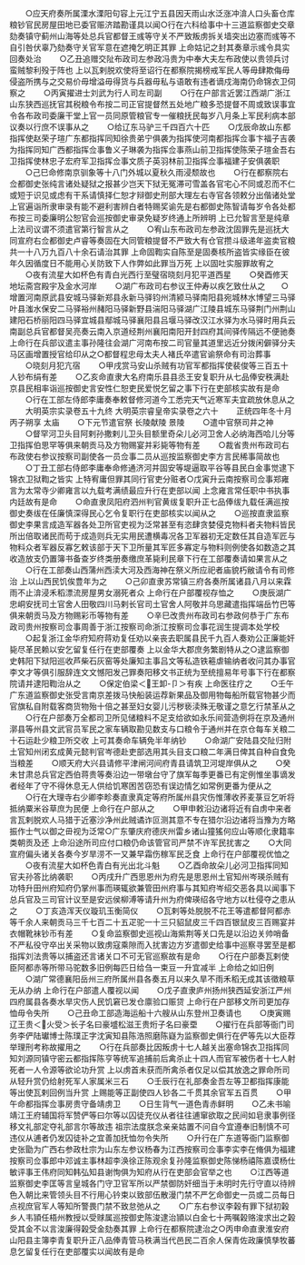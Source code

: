 <!-- { "loadSidebar": true } -->
　　○应天府奏所属溧水溧阳句容上元江宁五县因天雨山水泛涨冲渰人口头畜仓库粮钞官民房屋田地已委官赈济踏勘谨具以闻○行在六科给事中十三道监察御史交章劾奏镇守蓟州山海等处总兵官都督王彧等守关不严致叛虏拆关墙突出边塞而彧等不自引咎伏辜乃劾奏守关官军意在遮掩乞明正其罪  上命姑记之封其奏章示彧令具实回奏处治
　　○乙丑追赠交阯布政司左参政冯贵为中奉大夫左布政使以贵领兵讨蛮贼黎利殁于阵也  上以瓦剌脱欢使将至诏行在都察院揭榜戒军民人等毋肆欺侮毋侵盗所携与之交易价毋增溢毋得货与兵器毋私与语敢有违者谪戍海南仍命锦衣卫伺察之
　　○丙寅擢进士刘武为行人司左司副
　　○行在户部言近罢江西湖广浙江山东狭西巡抚官其税粮令布按二司正官提督然五处地广粮多恐提督不周或致误事宜令各布政司委廉干堂上官一员同原管粮官专一催粮抚民每岁八月条上军民利病本部议奏以行庶不误事从之
　　○给辽东马驴三千四百六十匹
　　○戊辰命故山东都指挥使赵荣子瑄广东都指挥同知徐贵弟宁俱袭为指挥使河南都指挥佥事卞福子吉袭为指挥同知广西都指挥佥事鲁义子琳袭为指挥佥事燕山前卫指挥使陈荣子瑄金吾右卫指挥使林忠子宏府军卫指挥佥事文质子英羽林前卫指挥佥事福建子安俱袭职
　　○己巳命修南京驯象等十八门外城以夏秋久雨浸颓故也
　　○行在都察院右佥都御史张纯言诸处疑狱之报甚少岂天下狱无冤滞可雪盖各官宅心不同或忍而不仁或短于识见或虑有干系请慎择仁恕才辩御史刑部大理左右寺官各领敕分出偕诸处堂上官遍诣所隶审录有能不避利害辨白者特赐奖谕先是右都御史陈智请每岁令各处都布按三司委廉明公恕官会巡按御史审录免疑岁终通上所辨明  上已允智言至是纯章上法司议谓不须遣官第行智言从之
　　○宥山东布政司左参政沈固罪先是巡抚大同宣府右佥都御史卢睿等奏固在大同管粮提督不严致大有仓官攒斗级递年盗卖官粮共一十八万九百八十余石请治其罪  上命固鞫实自陈至是固奏核所盗皆实缘臣在彼年久因循度日不能用心关防致下人作弊如此罪当万死  上以固吐实服罪故宥之
　　○夜有流星大如杯色有青白光西行至璧宿晓刻月犯平道西星
　　○癸酉修天地坛斋宫殿宇及金水河岸
　　○湖广布政司右参议王仲寿以疾乞致仕从之　　○增置河南原武县安城马驿新郑县永新马驿钧州清颍马驿南阳县宛城林水博望三马驿叶县滍水保安二马驿裕州赭阳马驿新野县湍阳马驿湖广江陵县城东马驿荆门州荆山建阳石桥丽阳四马驿宜城县鄢城马驿襄阳县吕堰马驿改汉江水驿为水马驿时用兵云南副总兵官都督吴亮奏云南入京道经荆州襄阳南阳开封四府其间驿传隔远不便驰奏  上命行在兵部议遣主事孙隆往会湖广河南布按二司官量其道里远近分拨闲僻驿分夫马区画增置授官给印从之○都督程忠母太夫人褚氏卒遣官谕祭命有司治葬事
　　○晓刻月犯亢宿
　　○甲戌赏马安山杀贼有功官军都指挥使裴俊等三百五十人钞布绢有差
　　○乙亥命直隶大名府南乐县县丞王安复职升从七品俸安秩满赴京县民相率诣巡按御史言安性仁恕吏民爱悦乞留之事下行在吏部核实故有是命
　　○行在工部左侍郎李庸奏奉敕督修河道今工悉完天气近寒军夫宜疏放休息从之
　　大明英宗实录卷五十九终
大明英宗睿皇帝实录卷之六十
　　正统四年冬十月丙子朔享  太庙
　　○下元节遣官祭  长陵献陵  景陵
　　○遣中官祭司井之神
　　○督罕河卫头目阿剌孙撒剌儿卫头目额里奇朵儿必河卫舍人必纳海西哈儿分等卫指挥伯思罕等俱来朝贡马及方物赐宴并彩毙等物有差
　　○裁省贵州布政司右布政使右参议按察司副使各一员佥事二员从巡按监察御史李方言民稀事简故也
　　○丁丑工部右侍郎李庸奉命修通济河并固安等堤逼取平谷等县民白金事觉逮下锦衣卫狱鞫之皆实  上特宥庸但罪其同行官吏分赃者○戊寅升云南按察司佥事郑雍言为太常寺少卿雍言以九载考满绩最应升行在吏部以闻  上念雍言常任职中书执事内廷故有是命
　　○命直隶凤阳府泗州判官黄绂复职升正七品俸绂九载任满巡按御史奏绂在任廉慎深得民心乞令复职行在吏部核实以闻从之
　　○巡按直隶监察御史李果言成造军器各处卫所官吏视为泛常甚至有恣肆贪婪侵克物料者夫物料皆民所出倍取诸民而苟于成造则兵无实用民遭横毒况各卫军器初无定数任其自造军匠与物料众者军器反寡乞敕该部于天下卫所量其军匠多寡定与物料则例使各如数造之其收造放支仍置簿书备查岁终类册奏缴庶革毙利民章下行在工部覆奏请如果言从之
　　○行在工部奏山西蒲州西渎大河及西海神在祭义所应祀者庙貌朽敝请令有司修治  上以山西民饥俟豊年为之
　　○己卯直隶苏常镇三府各奏所属诸县八月以来霖雨不止渰浸禾稻漂流房屋男女溺死者众  上命行在户部覆视存恤之
　　○庚辰湖广忠峒安抚司土官舍人田敬四川马剌长官司土官舍人阿敬并乌思藏遣指挥端岳竹巴等俱来朝贡马及方物赐彩币等物有差
　　○辛巳改贵州布政司右参政何恭于广东布政司贵州按察司佥事周善于浙江按察司命浙江按察司佥事花润生提调本处学校
　　○起复浙江金华府知府蒋劝复任劝以亲丧去职属县民千九百人奏劝公正廉能奸毙尽革民赖以安乞留复任行在吏部覆奏  上以金华大郡庶务繁剧特从之○逮监察御史韩阳下狱阳巡收芦柴石灰窑等处廉知主事吕文等私造铁篐虐输纳者收问其办事官李文才等俱引服辞连文文憾阳发己罪奏阳移文书正统为至统擅易年号事下行在都察院请并逮阳鞫治从之
　　○保定伯梁＜王卸-卩＞有疾  上命医往疗之
　　○壬午广东道监察御史张受言南京差拨马快船装运荐新果品及御用物每船所载官物甚少而官旗私自附载客商货物殆十倍之甚至妇女婴儿污秽亵渎殊无敬谨之意乞行禁革从之
　　○行在户部奏万全都司卫所见储粮料不足支给欲如永乐间营造例将在京及通州漷县等州县文武官员军民之家车辆取勘见数支与口粮令于通州并在京仓每车关粮二十石运赴少粮卫所交收  上可其奏命车辆免半年纳钞
　　○命湖广安陆县交阯归附土官知州闭玄成黄元懿判官岑德赴吏部选用其头目支口粮二年满日俾其自种自食免当粮差
　　○顺天府大兴县请修平津闸河间府青县请筑卫河堤岸俱从之
　　○癸未甘肃总兵官定西伯蒋贵等奏沿边一带墩台守了旗军每季更番已有定例惟坐事谪发者经年了守不得休息无人供给饥寒困苦窃恐有误边情乞如常例更番为便从之
　　○行在大理寺右少卿李畛奏直隶真定等府所属州县灾伤惟薄收荞麦菉豆乞听将抵纳粟米谷草庶为民便  上命行在户部从之
　　○甲申敕沿边诸将近有自虏中来者言瓦剌脱欢人马猎于近塞沙净州此贼谲诈叵测其意不专在猎尔沿边诸将当豫为方略振作士气以御之毌视为泛常○广东肇庆府德庆州雷乡诸山獞猺何应山等顺化隶籍率类朝贡及还  上命沿途所司应付口粮仍命该管官司严禁不许军民扰害之
　　○大同宣府偏头诸关各奏今岁旱涝不一又兼早霜伤稼军民乏食  上命行在户部覆视优恤之
　　○夜有流星大如杯色青白有光出北斗魁
　　○乙酉命故朵儿必河卫指挥同知官夫孙答比纳袭职
　　○丙戌升广西思恩州为府先是思恩州土官知州岑瑛杀贼有功特升田州府知府仍掌州事而瑛辄欲兼管田州府事与其知府岑绍交恶各具以闻事下总兵官及三司官计议至是安远侯柳溥等请升州为府俾瑛绍各守地方以杜侵夺之患从之
　　○丁亥造浑天仪璇玑玉衡简仪
　　○瓦剌等处脱脱不花王等遣都督阿都赤等千余人来朝贡马三千七百二十五疋驼一十三只貂鼠皮三千四百银鼠皮三百赐宴并衣帽靴袜钞币有差
　　○复命监察御史巡视山海紫荆等关口先是以沿边关帅哨备不严私役守卒出关采物以致虏寇乘隙而入扰害边方岁遣御史给事中巡察寻罢至是都指挥刘法贵等以捕盗还言诸关口不可无官巡察故有是命
　　○行在户部奏瓦剌使臣阿都赤等所带马驼数多旧例每匹日给刍一束豆一升宜减半  上命给之如旧例
　　○湖广常德襄阳岳州三府所属州县各奏五月以来久旱不雨禾稻无成其该徵粮草无从办纳  上命行在户部遣人覆视以闻
　　○戊子直隶庐州扬州狭西延安浙江严州四府属县各奏水旱灾伤人民饥窘已发仓廪验口赈贷  上命行在户部移文所司更加存恤毋令失所
　　○己丑命工部造海运船十六艘从山东登州卫奏请也
　　○庚寅赐辽王贵＜火受＞长子名曰豪墭松滋王贵烆子名曰豪垔
　　○擢行在兵部等衙门司务李俨陆瓛博士陈璞正字沈寅知县陈浩照磨陈嶷为监察御史俱行在俨等先以大臣荐举理刑考称故擢用之
　　○行在兵部奏比因叛虏十七人越关出塞命锦衣卫指挥同知刘源同镇守密云都指挥陈亨等统军追捕前后禽杀止十四人而官军被伤者十七人射死者一人令源等欲论功升赏  上以虏首未获而所禽杀者仅足以偿其放逸之罪命所司从轻升赏仍给射死军人家属米三石
　　○壬辰行在礼部奏金吾左等卫都指挥康能等出使瓦剌回例当升赏  上赐能等正副使四人钞各二千贯其余官军五百贯
　　○甲午命都指挥佥事房贵守备靖虏卫
　　○日生背气一道色青赤鲜明
　　○乙未书喻靖江王府辅国将军赞俨等曰尔等以囚徒充仪从者往往逋窜欲取之民间如皂隶事例径移文礼部定夺礼部言尔等故违  祖宗法度朕念亲亲姑置不问自今宜遵奉旧制慎不可违仪从逋者仍发囚徒补之宜善加抚恤勿令失所
　　○升行在广东道等衙门监察御史张勖为广西右参政杜宗为山东左参议杨春为江西按察司佥事李实李在脩俱为福建按察司佥事郎中邓诚主事林超李涣徐正陈观余复孙隆监察御史陈悌杨禧陈嘉谟杨仕敏评事王伟府同知韩弘知县谢恂俱为知府从行在吏部会官举之也
　　○江西等道监察御史李匡等言皇城各门守卫官军所以严禁御防奸细当于未明时先行守直以待辨色入朝比来管领头目不行用心钤束以致部伍散漫门禁不严乞命御史一员或二员每日点视庶官军人等知所警畏门禁不致怠弛从之
　　○广东右参议李榖有罪下狱初榖乡人韦頴任梧州教授以受赇属巡按御史陈浚逮治頴以白金七十两嘱榖赂浚求出之榖受其金不以言浚廉得榖受金劾奏其罪  上命行在都察院逮治之○丙申命直隶淮安府山阳县主簿李青复职升正八品俸青管马秩满当代邑民二百余人保青佐政廉慎孳牧蕃息乞留复任行在吏部覆实以闻故有是命
